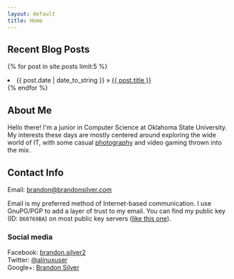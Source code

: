 ```yaml
---
layout: default
title: Home
---
```


## Recent Blog Posts ##
<p>
  {% for post in site.posts limit:5 %}
    <li>{{ post.date | date_to_string }} &raquo; <a href="{{ post.url }}">{{ post.title }}</a></li>
  {% endfor %}
</p>

## About Me ##
Hello there! I'm a junior in Computer Science at Oklahoma State University. My interests these
days are mostly centered around exploring the wide world of IT, with some casual
[photography](http://www.flickr.com/photos/silverimaging/) and video gaming thrown into the mix.


## Contact Info ##

Email: <brandon@brandonsilver.com>

Email is my preferred method of Internet-based communication. I use GnuPG/PGP to add a layer
of trust to my email. You can find my public key (ID: <code>D60769BA</code>) on most public
key servers ([like this one](http://pgp.mit.edu/)).

### Social media ###
Facebook: [brandon.silver2](https://www.facebook.com/brandon.silver2)  
Twitter: [@alinuxuser](https://twitter.com/alinuxuser)  
Google+: [Brandon Silver](https://plus.google.com/117497136737421548137/posts)
